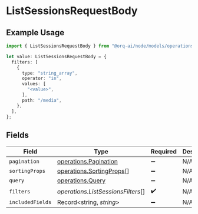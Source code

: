 # ListSessionsRequestBody

## Example Usage

```typescript
import { ListSessionsRequestBody } from "@orq-ai/node/models/operations";

let value: ListSessionsRequestBody = {
  filters: [
    {
      type: "string_array",
      operator: "in",
      values: [
        "<value>",
      ],
      path: "/media",
    },
  ],
};
```

## Fields

| Field                                                                | Type                                                                 | Required                                                             | Description                                                          |
| -------------------------------------------------------------------- | -------------------------------------------------------------------- | -------------------------------------------------------------------- | -------------------------------------------------------------------- |
| `pagination`                                                         | [operations.Pagination](../../models/operations/pagination.md)       | :heavy_minus_sign:                                                   | N/A                                                                  |
| `sortingProps`                                                       | [operations.SortingProps](../../models/operations/sortingprops.md)[] | :heavy_minus_sign:                                                   | N/A                                                                  |
| `query`                                                              | [operations.Query](../../models/operations/query.md)                 | :heavy_minus_sign:                                                   | N/A                                                                  |
| `filters`                                                            | *operations.ListSessionsFilters*[]                                   | :heavy_check_mark:                                                   | N/A                                                                  |
| `includedFields`                                                     | Record<string, *string*>                                             | :heavy_minus_sign:                                                   | N/A                                                                  |
